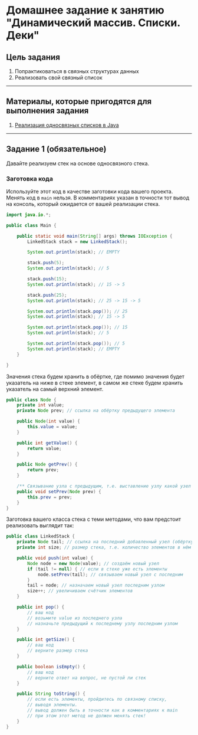 # Домашнее задание к занятию "Динамический массив. Списки. Деки"

## Цель задания

1. Попрактиковаться в связных структурах данных
2. Реализовать свой связный список


------

## Материалы, которые пригодятся для выполнения задания

1. [Реализация односвязных списков в Java](https://javascopes.com/implementing-singly-linked-lists-in-java-gbh-adebd552/)

------

## Задание 1 (обязательное)

Давайте реализуем стек на основе односвязного стека.

### Заготовка кода
Используйте этот код в качестве заготовки кода вашего проекта. Менять код в `main` нельзя.
В комментариях указан в точности тот вывод на консоль, который ожидается от вашей реализации стека.


```java
import java.io.*;

public class Main {

    public static void main(String[] args) throws IOException {
        LinkedStack stack = new LinkedStack();

        System.out.println(stack); // EMPTY

        stack.push(5);
        System.out.println(stack); // 5

        stack.push(15);
        System.out.println(stack); // 15 -> 5

        stack.push(25);
        System.out.println(stack); // 25 -> 15 -> 5

        System.out.println(stack.pop()); // 25
        System.out.println(stack); // 15 -> 5

        System.out.println(stack.pop()); // 15
        System.out.println(stack); // 5

        System.out.println(stack.pop()); // 5
        System.out.println(stack); // EMPTY
    }

}
```

Значения стека будем хранить в обёртке, где помимо значения будет указатель на ниже в стеке элемент, в самом же стеке будем хранить указатель на самый верхний элемент.
```java
public class Node {
    private int value;
    private Node prev; // ссылка на обёртку предыдущего элемента

    public Node(int value) {
        this.value = value;
    }

    public int getValue() {
        return value;
    }

    public Node getPrev() {
        return prev;
    }

    /** Связывание узла с предыдущим, т.е. выставление узлу какой узел является к нему предыдущим */
    public void setPrev(Node prev) {
        this.prev = prev;
    }
}
```

Заготовка вашего класса стека с теми методами, что вам предстоит реализовать выглядит так:
```java
public class LinkedStack {
    private Node tail; // ссылка на последний добавленный узел (обёртку)
    private int size; // размер стека, т.е. количество элементов в нём

    public void push(int value) {
        Node node = new Node(value); // создаём новый узел
        if (tail != null) { // если в стеке уже есть элементы
            node.setPrev(tail); // связываем новый узел с последним
        }
        tail = node; // назначаем новый узел последним узлом
        size++; // увеличиваем счётчик элементов
    }

    public int pop() {
        // ваш код
        // возьмите value из последнего узла
        // назначьте предыдущий к последнему узлу последним узлом
    }

    public int getSize() {
        // ваш код
        // верните размер стека
    }

    public boolean isEmpty() {
        // ваш код
        // верните ответ на вопрос, не пустой ли стек
    }

    public String toString() {
        // если есть элементы, пройдитесь по связному списку,
        // выводя элементы.
        // вывод должен быть в точности как в комментариях к main
        // при этом этот метод не должен менять стек!
    }
}

```